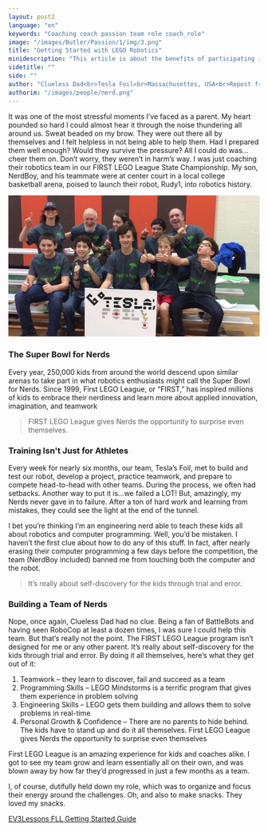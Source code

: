 ```yaml
---
layout: post2
language: "en"
keywords: "Coaching coach passion team role coach_role"
image: "/images/Butler/Passion/1/img/3.png"
title: "Getting Started with LEGO Robotics"
minidescription: "This article is about the benefits of participating in FIRST LEGO League and the role of the coach."
sidetitle: ""
side: ""
author: "Clueless Dad<br>Tesla Foil<br>Massachusettes, USA<br>Repost from www.raisingnerd.com"
authorim: "/images/people/nerd.png"
---
```


It was one of the most stressful moments I’ve faced as a parent. My heart pounded so hard I could almost hear it through the noise thundering all around us. Sweat beaded on my brow. They were out there all by themselves and I felt helpless in not being able to help them. Had I prepared them well enough? Would they survive the pressure? All I could do was…cheer them on. Don’t worry, they weren’t in harm’s way. I was just coaching their robotics team in our FIRST LEGO League State Championship. My son, NerdBoy, and his teammate were at center court in a local college basketball arena, poised to launch their robot, Rudy1, into robotics history.

![](/images/coachcorner/raisingnerd.jpg)

### The Super Bowl for Nerds

Every year, 250,000 kids from around the world descend upon similar arenas to take part in what robotics enthusiasts might call the Super Bowl for Nerds. Since 1999, First LEGO League, or “FIRST,” has inspired millions of kids to embrace their nerdiness and learn more about applied innovation, imagination, and teamwork 

> FIRST LEGO League gives Nerds the opportunity to surprise even themselves.

### Training Isn't Just for Athletes

Every week for nearly six months, our team, Tesla’s Foil, met to build and test our robot, develop a project, practice teamwork, and prepare to compete head-to-head with other teams. During the process, we often had setbacks. Another way to put it is…we failed a LOT! But, amazingly, my Nerds never gave in to failure. After a ton of hard work and learning from mistakes, they could see the light at the end of the tunnel.

I bet you’re thinking I’m an engineering nerd able to teach these kids all about robotics and computer programming. Well, you’d be mistaken. I haven’t the first clue about how to do any of this stuff. In fact, after nearly erasing their computer programming a few days before the competition, the team (NerdBoy included) banned me from touching both the computer and the robot.

> It’s really about self-discovery for the kids through trial and error.

### Building a Team of Nerds

Nope, once again, Clueless Dad had no clue. Being a fan of BattleBots and having seen RoboCop at least a dozen times, I was sure I could help this team. But that’s really not the point. The FIRST LEGO League program isn’t designed for me or any other parent. It’s really about self-discovery for the kids through trial and error. By doing it all themselves, here’s what they get out of it:
1. Teamwork – they learn to discover, fail and succeed as a team
2. Programming Skills – LEGO Mindstorms is a terrific program that gives them experience in problem solving
3. Engineering Skills – LEGO gets them building and allows them to solve problems in real-time
4. Personal Growth & Confidence – There are no parents to hide behind. The kids have to stand up and do it all themselves. First LEGO League gives Nerds the opportunity to surprise even themselves

First LEGO League is an amazing experience for kids and coaches alike. I got to see my team grow and learn essentially all on their own, and was blown away by how far they’d progressed in just a few months as a team.

I, of course, dutifully held down my role, which was to organize and focus their energy around the challenges. Oh, and also to make snacks. They loved my snacks.

<a href="http://ev3lessons.com/translations/en-us/guides/FLLGettingStarted.pdf">EV3Lessons FLL Getting Started Guide</a>




